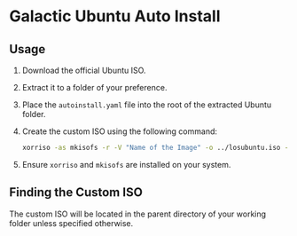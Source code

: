 # Galactic Ubuntu Auto Install
## Usage

1. Download the official Ubuntu ISO.
2. Extract it to a folder of your preference.
3. Place the `autoinstall.yaml` file into the root of the extracted Ubuntu folder.
4. Create the custom ISO using the following command:

    ```bash
    xorriso -as mkisofs -r -V "Name of the Image" -o ../losubuntu.iso -J -l -b boot/grub/i386-pc/eltorito.img -c boot.catalog -no-emul-boot -boot-load-size 4 -boot-info-table folder-with-the-ubuntus-iso-files/
    ```

5. Ensure `xorriso` and `mkisofs` are installed on your system.

## Finding the Custom ISO

The custom ISO will be located in the parent directory of your working folder unless specified otherwise.

